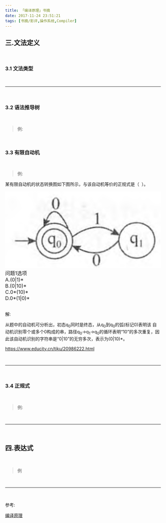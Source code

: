 ```yaml
---
title: 「编译原理」书摘
date: 2017-11-24 23:51:21
tags: [书摘/影评,操作系统,Compiler]
---
```




















## 三.文法定义

<br>

### 3.1 文法类型

<br>


---

<br>

### 3.2 语法推导树

<br>


> 例:


<br>

### 3.3 有限自动机

<br>

> 例:

<p>某有限自动机的状态转换图如下图所示，与该自动机等价的正规式是（&nbsp; ）。<br></p>


<img src="「编译原理」书摘/0.png" width = 100% height = 50% />

<br>

<div style="font-size: 16px;">
问题1选项
<br> A.(0|1)*
<br> B.(0|10)*
<br> C.0*(10)*
<br> D.0*(1|0)*
<br>
</div>

<br>

解:

<p>从题中的自动机可分析出，初态q<sub>0</sub>同时是终态，从q<sub>0</sub>到q<sub>0</sub>的弧(标记0)表明该 自动机识别零个或多个0构成的串，路径q<sub>0</sub>→q<sub>1</sub>→q<sub>0</sub>的循环表明“10”的多次重复，因此该自动机识别的字符串是“0|10”的无穷多次，表示为(0|10)*。</p>

https://www.educity.cn/tiku/20986222.html

<br>

---


<br>

### 3.4 正规式

<br>

> 例:


<br>

---

<br>

## 四.表达式


<br>

> 例



<br>


---

<br>

参考:

[编译原理](https://blog.csdn.net/weixin_43823808/article/details/108291401)